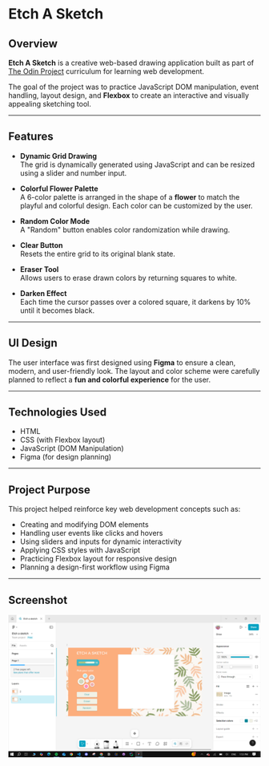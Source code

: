 # Etch A Sketch

## Overview

**Etch A Sketch** is a creative web-based drawing application built as part of [The Odin Project](https://www.theodinproject.com/) curriculum for learning web development.

The goal of the project was to practice JavaScript DOM manipulation, event handling, layout design, and **Flexbox** to create an interactive and visually appealing sketching tool.

---

## Features

- **Dynamic Grid Drawing**  
  The grid is dynamically generated using JavaScript and can be resized using a slider and number input.

- **Colorful Flower Palette**  
  A 6-color palette is arranged in the shape of a **flower** to match the playful and colorful design. Each color can be customized by the user.

- **Random Color Mode**  
  A "Random" button enables color randomization while drawing.

- **Clear Button**  
  Resets the entire grid to its original blank state.

- **Eraser Tool**  
  Allows users to erase drawn colors by returning squares to white.

- **Darken Effect**  
  Each time the cursor passes over a colored square, it darkens by 10% until it becomes black.

---

## UI Design

The user interface was first designed using **Figma** to ensure a clean, modern, and user-friendly look. The layout and color scheme were carefully planned to reflect a **fun and colorful experience** for the user.

---

## Technologies Used

- HTML
- CSS (with Flexbox layout)
- JavaScript (DOM Manipulation)
- Figma (for design planning)

---

## Project Purpose

This project helped reinforce key web development concepts such as:

- Creating and modifying DOM elements
- Handling user events like clicks and hovers
- Using sliders and inputs for dynamic interactivity
- Applying CSS styles with JavaScript
- Practicing Flexbox layout for responsive design
- Planning a design-first workflow using Figma

---

## Screenshot
![Etch A Sketch Screenshot](./images/figma.png)
